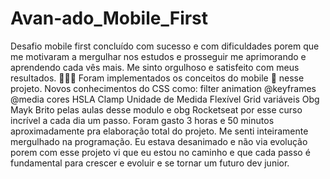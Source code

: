 # Avan-ado_Mobile_First

Desafio mobile first concluído com sucesso e com dificuldades porem que me motivaram a mergulhar nos estudos e prosseguir me aprimorando e aprendendo cada vês mais.
Me sinto orgulhoso e satisfeito com meus resultados. 💜💜💜
Foram implementados os conceitos do mobile 📲 nesse projeto. Novos conhecimentos do CSS como:
filter
animation
@keyframes
@media
cores HSLA
Clamp
Unidade de Medida Flexível
Grid
variáveis
Obg Mayk Brito pelas aulas desse modulo e obg Rocketseat por esse curso incrível a cada dia um passo.
Foram gasto 3 horas e 50 minutos aproximadamente pra elaboração total do projeto.
Me senti inteiramente mergulhado na programação. Eu estava desanimado e não via evolução porem com esse projeto vi que eu estou no caminho e que cada passo é fundamental 
para crescer e evoluir e se tornar um futuro dev junior.
